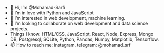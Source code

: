 - 👋 Hi, I’m @Mohamad-Sarfi
- 👀 I’m in love with Python and JavaScript 
- 🌱 I’m interested in web development, machine learning.
- 💞️ I’m looking to collaborate on web development and data science projects.
- Things I know: HTML/CSS, JavaScript, React, Node, Express, Mongo DB, Postgresql, SQLite, Python, Pandas, Numpy, Matplotlib, Tensorflow.
- 📫 How to reach me: instagram, telegram: @mohamad_srf

<!---
Mohamad-Sarfi/Mohamad-Sarfi is a ✨ special ✨ repository because its `README.md` (this file) appears on your GitHub profile.
You can click the Preview link to take a look at your changes.
--->
